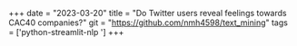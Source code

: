 +++ 
date = "2023-03-20" 
title = "Do Twitter users reveal feelings towards CAC40 companies?" 
git = "https://github.com/nmh4598/text_mining" 
tags = ['python-streamlit-nlp '] 
+++
